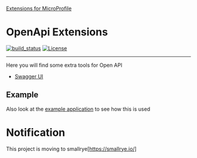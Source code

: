 [Extensions for MicroProfile](https://www.microprofile-ext.org/)

# OpenApi Extensions

[![build_status](https://travis-ci.com/microprofile-extensions/openapi-ext.svg?branch=master)](https://travis-ci.com/microprofile-extensions/openapi-ext)
[![License](https://img.shields.io/badge/license-Apache%202-blue.svg)](https://github.com/microprofile-extensions/openapi-ext/blob/master/LICENSE)
___________
Here you will find some extra tools for Open API

* [Swagger UI](https://github.com/microprofile-extensions/openapi-ext/blob/master/swagger-ui/README.md)

## Example

Also look at the [example application](https://github.com/microprofile-extensions/openapi-ext/blob/master/openapi-example/README.md) to see how this is used

# Notification
This project is moving to smallrye[https://smallrye.io/]

